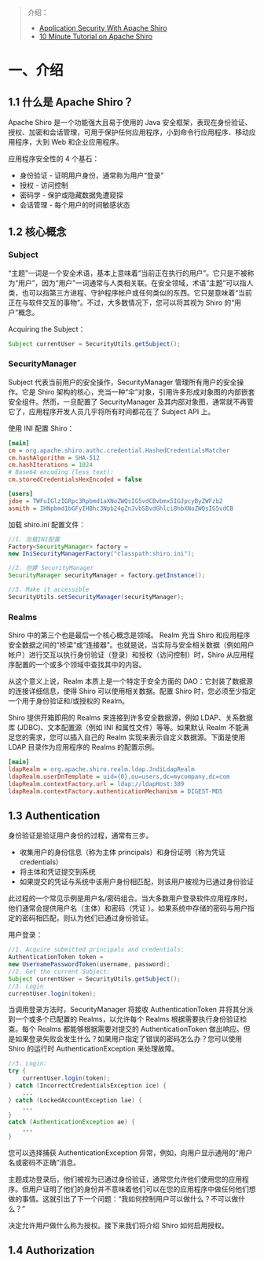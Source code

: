 > 介绍：
>
> - [Application Security With Apache Shiro](https://www.infoq.com/articles/apache-shiro/)
> - [10 Minute Tutorial on Apache Shiro](https://shiro.apache.org/10-minute-tutorial.html)

# 一、介绍

## 1.1 什么是 Apache Shiro？

Apache Shiro 是一个功能强大且易于使用的 Java 安全框架，表现在身份验证、授权、加密和会话管理，可用于保护任何应用程序，小到命令行应用程序、移动应用程序，大到 Web 和企业应用程序。

应用程序安全性的 4 个基石：

- 身份验证 - 证明用户身份，通常称为用户“登录”
- 授权 - 访问控制
- 密码学 - 保护或隐藏数据免遭窥探
- 会话管理 - 每个用户的时间敏感状态

## 1.2 核心概念

### Subject

“主题”一词是一个安全术语，基本上意味着“当前正在执行的用户”。它只是不被称为“用户”，因为“用户”一词通常与人类相关联。在安全领域，术语“主题”可以指人类，也可以指第三方进程、守护程序帐户或任何类似的东西。它只是意味着“当前正在与软件交互的事物”。不过，大多数情况下，您可以将其视为 Shiro 的“用户”概念。

Acquiring the Subject：

```java
Subject currentUser = SecurityUtils.getSubject();
```

### SecurityManager

Subject 代表当前用户的安全操作，SecurityManager 管理所有用户的安全操作。它是 Shiro 架构的核心，充当一种“伞”对象，引用许多形成对象图的内部嵌套安全组件。然而，一旦配置了 SecurityManager 及其内部对象图，通常就不再管它了，应用程序开发人员几乎将所有时间都花在了 Subject API 上。

使用 INI 配置 Shiro：

```ini
[main]
cm = org.apache.shiro.authc.credential.HashedCredentialsMatcher
cm.hashAlgorithm = SHA-512
cm.hashIterations = 1024
# Base64 encoding (less text):
cm.storedCredentialsHexEncoded = false

[users]
jdoe = TWFuIGlzIGRpc3Rpbmd1aXNoZWQsIG5vdCBvbmx5IGJpcyByZWFzb2
asmith = IHNpbmd1bGFyIHBhc3Npb24gZnJvbSBvdGhlciBhbXNoZWQsIG5vdCB
```

加载 shiro.ini 配置文件：

```java
//1. 加载INI配置
Factory<SecurityManager> factory =
new IniSecurityManagerFactory("classpath:shiro.ini");

//2. 创建 SecurityManager
SecurityManager securityManager = factory.getInstance();

//3. Make it accessible
SecurityUtils.setSecurityManager(securityManager);
```

### Realms

Shiro 中的第三个也是最后一个核心概念是领域。 Realm 充当 Shiro 和应用程序安全数据之间的“桥梁”或“连接器”。也就是说，当实际与安全相关数据（例如用户帐户）进行交互以执行身份验证（登录）和授权（访问控制）时，Shiro 从应用程序配置的一个或多个领域中查找其中的内容。

从这个意义上说，Realm 本质上是一个特定于安全方面的 DAO：它封装了数据源的连接详细信息，使得 Shiro 可以使用相关数据。配置 Shiro 时，您必须至少指定一个用于身份验证和/或授权的 Realm。

Shiro 提供开箱即用的 Realms 来连接到许多安全数据源，例如 LDAP、关系数据库 (JDBC)、文本配置源（例如 INI 和属性文件）等等。如果默认 Realm 不能满足您的需求，您可以插入自己的 Realm 实现来表示自定义数据源。下面是使用 LDAP 目录作为应用程序的 Realms 的配置示例。

```ini
[main]
ldapRealm = org.apache.shiro.realm.ldap.JndiLdapRealm
ldapRealm.userDnTemplate = uid={0},ou=users,dc=mycompany,dc=com
ldapRealm.contextFactory.url = ldap://ldapHost:389
ldapRealm.contextFactory.authenticationMechanism = DIGEST-MD5 
```

## 1.3 Authentication

身份验证是验证用户身份的过程，通常有三步。

- 收集用户的身份信息（称为主体 principals）和身份证明（称为凭证 credentials）
- 将主体和凭证提交到系统
- 如果提交的凭证与系统中该用户身份相匹配，则该用户被视为已通过身份验证

此过程的一个常见示例是用户名/密码组合。当大多数用户登录软件应用程序时，他们通常会提供用户名（主体）和密码（凭证 ）。如果系统中存储的密码与用户指定的密码相匹配，则认为他们已通过身份验证。

用户登录：

```java
//1. Acquire submitted principals and credentials:
AuthenticationToken token =
new UsernamePasswordToken(username, password);
//2. Get the current Subject:
Subject currentUser = SecurityUtils.getSubject();
//3. Login
currentUser.login(token);
```

当调用登录方法时，SecurityManager 将接收 AuthenticationToken 并将其分派到一个或多个已配置的 Realms，以允许每个 Realms 根据需要执行身份验证检查。每个 Realms 都能够根据需要对提交的 AuthenticationToken 做出响应。但是如果登录失败会发生什么？如果用户指定了错误的密码怎么办？您可以使用 Shiro 的运行时 AuthenticationException 来处理故障。

```java
//3. Login:
try {
    currentUser.login(token);
} catch (IncorrectCredentialsException ice) {
    ...
} catch (LockedAccountException lae) {
    ...
}
catch (AuthenticationException ae) {
    ...
} 
```

您可以选择捕获 AuthenticationException 异常，例如，向用户显示通用的“用户名或密码不正确”消息。

主题成功登录后，他们被视为已通过身份验证，通常您允许他们使用您的应用程序。但用户证明了他们的身份并不意味着他们可以在您的应用程序中做任何他们想做的事情。这就引出了下一个问题：“我如何控制用户可以做什么？不可以做什么？”

决定允许用户做什么称为授权。接下来我们将介绍 Shiro 如何启用授权。

## 1.4 Authorization



















